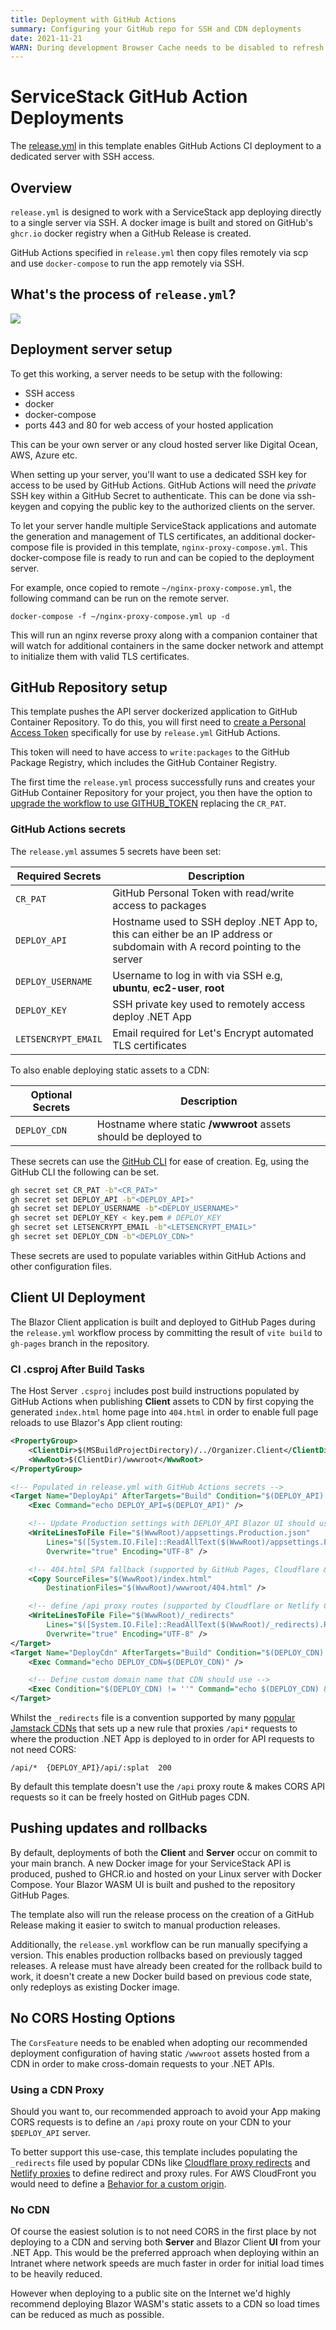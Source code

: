 ```yaml
---
title: Deployment with GitHub Actions
summary: Configuring your GitHub repo for SSH and CDN deployments
date: 2021-11-21
WARN: During development Browser Cache needs to be disabled to refresh .md changes
---
```


# ServiceStack GitHub Action Deployments

The [release.yml](https://github.com/NetCoreTemplates/blazor-tailwind/blob/main/.github/workflows/release.yml) 
in this template enables GitHub Actions CI deployment to a dedicated server with SSH access.

## Overview
`release.yml` is designed to work with a ServiceStack app deploying directly to a single server via SSH. A docker image is built and stored on GitHub's `ghcr.io` docker registry when a GitHub Release is created.

GitHub Actions specified in `release.yml` then copy files remotely via scp and use `docker-compose` to run the app remotely via SSH.

## What's the process of `release.yml`?

![](https://raw.githubusercontent.com/ServiceStack/docs/master/docs/images/mix/release-ghr-vanilla-diagram.png)

## Deployment server setup
To get this working, a server needs to be setup with the following:

- SSH access
- docker
- docker-compose
- ports 443 and 80 for web access of your hosted application

This can be your own server or any cloud hosted server like Digital Ocean, AWS, Azure etc.

When setting up your server, you'll want to use a dedicated SSH key for access to be used by GitHub Actions. GitHub Actions will need the *private* SSH key within a GitHub Secret to authenticate. This can be done via ssh-keygen and copying the public key to the authorized clients on the server.

To let your server handle multiple ServiceStack applications and automate the generation and management of TLS certificates, an additional docker-compose file is provided in this template, `nginx-proxy-compose.yml`. This docker-compose file is ready to run and can be copied to the deployment server.

For example, once copied to remote `~/nginx-proxy-compose.yml`, the following command can be run on the remote server.

```
docker-compose -f ~/nginx-proxy-compose.yml up -d
```

This will run an nginx reverse proxy along with a companion container that will watch for additional containers in the same docker network and attempt to initialize them with valid TLS certificates.

## GitHub Repository setup
This template pushes the API server dockerized application to GitHub Container Repository. To do this, you will first need to [create a Personal Access Token](https://docs.github.com/en/authentication/keeping-your-account-and-data-secure/creating-a-personal-access-token) specifically for use by `release.yml` GitHub Actions.

This token will need to have access to `write:packages` to the GitHub Package Registry, which includes the GitHub Container Registry.

The first time the `release.yml` process successfully runs and creates your GitHub Container Repository for your project, you then have the option to [upgrade the workflow to use GITHUB_TOKEN](https://docs.github.com/en/packages/managing-github-packages-using-github-actions-workflows/publishing-and-installing-a-package-with-github-actions#upgrading-a-workflow-that-accesses-ghcrio) replacing the `CR_PAT`. 

### GitHub Actions secrets

The `release.yml` assumes 5 secrets have been set:

| Required Secrets | Description |
| -- | -- |
| `CR_PAT` | GitHub Personal Token with read/write access to packages |
| `DEPLOY_API` | Hostname used to SSH deploy .NET App to, this can either be an IP address or subdomain with A record pointing to the server |
| `DEPLOY_USERNAME` | Username to log in with via SSH e.g, **ubuntu**, **ec2-user**, **root** |
| `DEPLOY_KEY` | SSH private key used to remotely access deploy .NET App |
| `LETSENCRYPT_EMAIL` | Email required for Let's Encrypt automated TLS certificates |

To also enable deploying static assets to a CDN:

| Optional Secrets | Description |
| -- | -- |
| `DEPLOY_CDN` | Hostname where static **/wwwroot** assets should be deployed to |

These secrets can use the [GitHub CLI](https://cli.github.com/manual/gh_secret_set) for ease of creation. Eg, using the GitHub CLI the following can be set.

```bash
gh secret set CR_PAT -b"<CR_PAT>"
gh secret set DEPLOY_API -b"<DEPLOY_API>"
gh secret set DEPLOY_USERNAME -b"<DEPLOY_USERNAME>"
gh secret set DEPLOY_KEY < key.pem # DEPLOY_KEY
gh secret set LETSENCRYPT_EMAIL -b"<LETSENCRYPT_EMAIL>"
gh secret set DEPLOY_CDN -b"<DEPLOY_CDN>"
```

These secrets are used to populate variables within GitHub Actions and other configuration files.

## Client UI Deployment

The Blazor Client application is built and deployed to GitHub Pages during the `release.yml` workflow process by committing 
the result of `vite build` to `gh-pages` branch in the repository.

### CI .csproj After Build Tasks

The Host Server `.csproj` includes post build instructions populated by GitHub Actions when publishing **Client** assets to CDN 
by first copying the generated `index.html` home page into `404.html` in order to enable full page reloads to use Blazor's App 
client routing:

```xml
<PropertyGroup>
    <ClientDir>$(MSBuildProjectDirectory)/../Organizer.Client</ClientDir>
    <WwwRoot>$(ClientDir)/wwwroot</WwwRoot>
</PropertyGroup>

<!-- Populated in release.yml with GitHub Actions secrets -->
<Target Name="DeployApi" AfterTargets="Build" Condition="$(DEPLOY_API) != ''">
    <Exec Command="echo DEPLOY_API=$(DEPLOY_API)" />

    <!-- Update Production settings with DEPLOY_API Blazor UI should use  -->
    <WriteLinesToFile File="$(WwwRoot)/appsettings.Production.json" 
        Lines="$([System.IO.File]::ReadAllText($(WwwRoot)/appsettings.Production.json).Replace('{DEPLOY_API}',$(DEPLOY_API)))" 
        Overwrite="true" Encoding="UTF-8" />

    <!-- 404.html SPA fallback (supported by GitHub Pages, Cloudflare & Netlify CDNs) -->
    <Copy SourceFiles="$(WwwRoot)/index.html" 
        DestinationFiles="$(WwwRoot)/wwwroot/404.html" />

    <!-- define /api proxy routes (supported by Cloudflare or Netlify CDNs)  -->
    <WriteLinesToFile File="$(WwwRoot)/_redirects" 
        Lines="$([System.IO.File]::ReadAllText($(WwwRoot)/_redirects).Replace('{DEPLOY_API}',$(DEPLOY_API)))" 
        Overwrite="true" Encoding="UTF-8" />
</Target>
<Target Name="DeployCdn" AfterTargets="Build" Condition="$(DEPLOY_CDN) != ''">
    <Exec Command="echo DEPLOY_CDN=$(DEPLOY_CDN)" />

    <!-- Define custom domain name that CDN should use -->
    <Exec Condition="$(DEPLOY_CDN) != ''" Command="echo $(DEPLOY_CDN) &gt; $(WwwRoot)/CNAME" />
</Target>
```

Whilst the `_redirects` file is a convention supported by many [popular Jamstack CDNs](https://jamstack.wtf/#deployment)
that sets up a new rule that proxies `/api*` requests to where the production .NET App is deployed to in order 
for API requests to not need CORS:

```
/api/*  {DEPLOY_API}/api/:splat  200
```

By default this template doesn't use the `/api` proxy route & makes CORS API requests so it can be freely hosted 
on GitHub pages CDN.

## Pushing updates and rollbacks

By default, deployments of both the **Client** and **Server** occur on commit to your main branch. A new Docker image for your 
ServiceStack API is produced, pushed to GHCR.io and hosted on your Linux server with Docker Compose.
Your Blazor WASM UI is built and pushed to the repository GitHub Pages.

The template also will run the release process on the creation of a GitHub Release making it easier to switch to manual production releases.

Additionally, the `release.yml` workflow can be run manually specifying a version. This enables production rollbacks based on previously tagged releases.
A release must have already been created for the rollback build to work, it doesn't create a new Docker build based on previous code state, only redeploys as existing Docker image.

## No CORS Hosting Options

The `CorsFeature` needs to be enabled when adopting our recommended deployment configuration of having static 
`/wwwroot` assets hosted from a CDN in order to make cross-domain requests to your .NET APIs. 

### Using a CDN Proxy
Should you want to, our recommended approach to avoid your App making CORS requests is to define an `/api` proxy route
on your CDN to your `$DEPLOY_API` server. 

To better support this use-case, this template includes populating the `_redirects` file used by popular CDNs like
[Cloudflare proxy redirects](https://developers.cloudflare.com/pages/platform/redirects) and
[Netlify proxies](https://docs.netlify.com/routing/redirects/rewrites-proxies/#proxy-to-another-service) to define
redirect and proxy rules. For AWS CloudFront you would need to define a 
[Behavior for a custom origin](https://docs.aws.amazon.com/AmazonCloudFront/latest/DeveloperGuide/RequestAndResponseBehaviorCustomOrigin.html).

### No CDN

Of course the easiest solution is to not need CORS in the first place by not deploying to a CDN and serving both **Server**
and Blazor Client **UI** from your .NET App. This would be the preferred approach when deploying within an Intranet where
network speeds are much faster in order for initial load times to be heavily reduced. 

However when deploying to a public site on the Internet we'd highly recommend deploying Blazor WASM's static assets to a CDN 
so load times can be reduced as much as possible.
